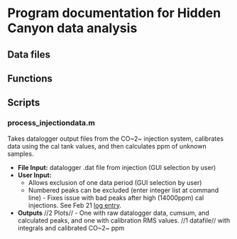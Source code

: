 # Program documentation for Hidden Canyon data analysis

## Data files

## Functions

## Scripts

### process_injectiondata.m

Takes datalogger output files from the CO~2~ injection system,
calibrates data using the cal tank values, and then calculates ppm of
unknown samples.

* **File Input:** datalogger .dat file from injection (GUI selection by user)
* **User Input:** 
  * Allows exclusion of one data period (GUI selection by user)
  * Numbered peaks can be excluded (enter integer list at command line) - Fixes issue with bad peaks after high (14000ppm) cal injections. See Feb 21 [log entry](hiddencanyon/hc_analysislog_1.md).
* **Outputs** //2 Plots// - One with raw datalogger data, cumsum, and calculated peaks, and one with calibration RMS values. //1 datafile// with integrals and calibrated CO~2~ ppm
